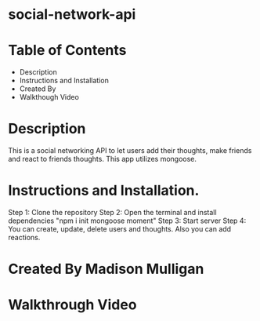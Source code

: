 # social-network-api
# Table of Contents
* Description
* Instructions and Installation
* Created By
* Walkthough Video

# Description
This is a social networking API to let users add their thoughts, make friends and react to friends thoughts. This app utilizes mongoose.

# Instructions and Installation. 
Step 1: Clone the repository
Step 2: Open the terminal and install dependencies "npm i init mongoose moment"
Step 3: Start server
Step 4: You can create, update, delete users and thoughts. Also you can add reactions.

# Created By Madison Mulligan

# Walkthrough Video